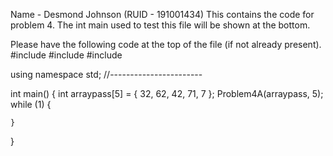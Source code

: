 Name - Desmond Johnson (RUID - 191001434)
This contains the code for problem 4. The int main used to test this file will be shown at the bottom.


Please have the following code at the top of the file (if not already present).
#include<iostream>
#include <cmath>
#include <string>

using namespace std;
//-----------------------

int main() {
	int arraypass[5] = {  32, 62, 42, 71, 7 };
	Problem4A(arraypass, 5);
	while (1) {

	}
}
